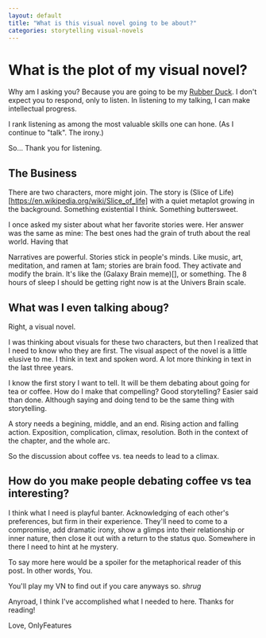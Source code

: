 ```yaml
---
layout: default
title: "What is this visual novel going to be about?"
categories: storytelling visual-novels
---
```


# What is the plot of my visual novel?

Why am I asking you? Because you are going to be my [Rubber Duck](https://en.wikipedia.org/wiki/Rubber_duck_debugging). I don't expect you to respond, only to listen. In listening to my talking, I can make intellectual progress.

I rank listening as among the most valuable skills one can hone. (As I continue to "talk". The irony.)

So... Thank you for listening.

## The Business

There are two characters, more might join. The story is (Slice of Life)[https://en.wikipedia.org/wiki/Slice_of_life] with a quiet metaplot growing in the background. Something existential I think. Something buttersweet.

I once asked my sister about what her favorite stories were. Her answer was the same as mine: The best ones had the grain of truth about the real world. Having that

Narratives are powerful. Stories stick in people's minds. Like music, art, meditation, and ramen at 1am; stories are brain food. They activate and modify the brain. It's like the (Galaxy Brain meme)[], or something. The 8 hours of sleep I should be getting right now is at the Univers Brain scale.

## What was I even talking aboug?

Right, a visual novel.

I was thinking about visuals for these two characters, but then I realized that I need to know who they are first. The visual aspect of the novel is a little elusive to me. I think in text and spoken word. A lot more thinking in text in the last three years.

I know the first story I want to tell. It will be them debating about going for tea or coffee. How do I make that compelling? Good storytelling? Easier said than done. Although saying and doing tend to be the same thing with storytelling.

A story needs a begining, middle, and an end. Rising action and falling action. Exposition, complication, climax, resolution. Both in the context of the chapter, and the whole arc.

So the discussion about coffee vs. tea needs to lead to a climax.

## How do you make people debating coffee vs tea interesting?

I think what I need is playful banter. Acknowledging of each other's preferences, but firm in their experience. They'll need to come to a compromise, add dramatic irony, show a glimps into their relationship or inner nature, then close it out with a return to the status quo. Somewhere in there I need to hint at he mystery.

To say more here would be a spoiler for the metaphorical reader of this post. In other words, You.

You'll play my VN to find out if you care anyways so. *shrug*

Anyroad, I think I've accomplished what I needed to here. Thanks for reading!

Love,
OnlyFeatures